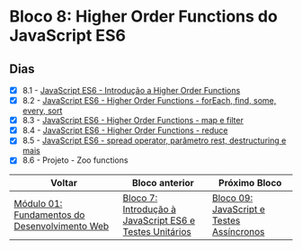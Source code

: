 # Bloco 8: Higher Order Functions do JavaScript ES6

## Dias

- [x] 8.1 - [JavaScript ES6 - Introdução a Higher Order Functions](https://github.com/miguel5g/trybe/tree/main/01-fundamentos/08-Higher%20Order%20Functions%20do%20JavaScript%20ES6/01-JavaScript%20ES6%20-%20Introdu%C3%A7%C3%A3o%20a%20Higher%20Order%20Functions)
- [x] 8.2 - [JavaScript ES6 - Higher Order Functions - forEach, find, some, every, sort](https://github.com/miguel5g/trybe/tree/main/01-fundamentos/08-Higher%20Order%20Functions%20do%20JavaScript%20ES6/02-JavaScript%20ES6%20-%20Higher%20Order%20Functions%20-%20forEach%2C%20find%2C%20some%2C%20every%2C%20sort)
- [x] 8.3 - [JavaScript ES6 - Higher Order Functions - map e filter](https://github.com/miguel5g/trybe/tree/main/01-fundamentos/08-Higher%20Order%20Functions%20do%20JavaScript%20ES6/03-JavaScript%20ES6%20-%20Higher%20Order%20Functions%20-%20map%20e%20filter)
- [x] 8.4 - [JavaScript ES6 - Higher Order Functions - reduce](https://github.com/miguel5g/trybe/tree/main/01-fundamentos/08-Higher%20Order%20Functions%20do%20JavaScript%20ES6/04-JavaScript%20ES6%20-%20Higher%20Order%20Functions%20-%20reduce)
- [x] 8.5 - [JavaScript ES6 - spread operator, parâmetro rest, destructuring e mais](https://github.com/miguel5g/trybe/tree/main/01-fundamentos/08-Higher%20Order%20Functions%20do%20JavaScript%20ES6/05-JavaScript%20ES6%20-%20spread%20operator%2C%20par%C3%A2metro%20rest%2C%20destructuring%20e%20mais)
- [x] 8.6 - Projeto - Zoo functions

| Voltar                                                                                                      | Bloco anterior                                                                                                                                                                                          | Próximo Bloco                                                                                                                                       |
| ----------------------------------------------------------------------------------------------------------- | ------------------------------------------------------------------------------------------------------------------------------------------------------------------------------------------------------- | --------------------------------------------------------------------------------------------------------------------------------------------------- |
| [Módulo 01: Fundamentos do Desenvolvimento Web](https://github.com/miguel5g/trybe/tree/main/01-fundamentos) | [Bloco 7: Introdução à JavaScript ES6 e Testes Unitários](https://github.com/miguel5g/trybe/tree/main/01-fundamentos/07-Introdu%C3%A7%C3%A3o%20%C3%A0%20JavaScript%20ES6%20e%20Testes%20Unit%C3%A1rios) | [Bloco 09: JavaScript e Testes Assíncronos](https://github.com/miguel5g/trybe/tree/main/02-front-end/09-JavaScript%20e%20Testes%20Ass%C3%ADncronos) |
